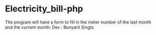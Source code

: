 ﻿# Electricity_bill-php
The program will have a form to fill in the meter number of the last month and the current month.
Dev : Bunyarit Singto
